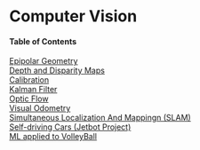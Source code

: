 # Computer Vision
#### Table of Contents   
[Epipolar Geometry]()  
[Depth and Disparity Maps]()     
[Calibration]()   
[Kalman Filter]()  
[Optic Flow]()  
[Visual Odometry]()  
[Simultaneous Localization And Mappingn (SLAM)]()  
[Self-driving Cars (Jetbot Project)]()  
[ML applied to VolleyBall]()  
